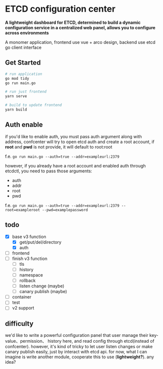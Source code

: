 # ETCD configuration center

**A lightweight dashboard for ETCD, determined to build a dynamic configuration service in a centralized web panel, allows you to configure across environments**

A monomer application, frontend use vue + arco design, backend use etcd go client interface

## Get Started

``` bash
# run application
go mod tidy
go run main.go

# run just frontend
yarn serve

# build to update frontend
yarn build
```

## Auth enable

if you'd like to enable auth, you must pass auth argument along with address, confcenter will try to open etcd auth and create a root account, if **root** and **pwd** is not provide, it will default to root:root

f.e. ` go run main.go --auth=true --addr=exampleurl:2379 `

however, if you already have a root account and enabled auth through etcdctl, you need to pass those arguments:

* auth
* addr
* root
* pwd

f.e. ` go run main.go --auth=true --addr=exampleurl:2379 --root=exampleroot --pwd=examplepassword `

## todo

* [x] base v3 function
  * [x] get/put/del/directory
  * [x] auth
* [ ] frontend
* [ ] finish v3 function
  * [ ] tls
  * [ ] history
  * [ ] namespace
  * [ ] rollback
  * [ ] listen change (maybe)
  * [ ] canary publish (maybe)
* [ ] container
* [ ] test
* [ ] v2 support

## difficulty

we'd like to write a powerful configuration panel that user manage their key-value、permission、 history here, and read config through etcd(instead of confcenter). however, it's kind of tricky to let user listen changes or make canary publish easily, just by interact with etcd api. for now, what I can imagine is write another module, cooperate this to use (**lightweight?**). any idea?
